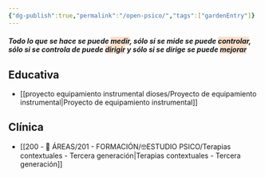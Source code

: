 ```yaml
---
{"dg-publish":true,"permalink":"/open-psico/","tags":["gardenEntry"]}
---
```


##### Todo lo que se hace se puede <span style="background:rgba(240, 107, 5, 0.2)">medir</span>, sólo si se mide se puede <span style="background:rgba(240, 107, 5, 0.2)">controlar</span>, sólo si se controla de puede <span style="background:rgba(240, 107, 5, 0.2)">dirigir</span> y sólo si se dirige se puede <span style="background:rgba(240, 107, 5, 0.2)">mejorar</span>
## Educativa
- [[proyecto equipamiento instrumental dioses/Proyecto de equipamiento instrumental\|Proyecto de equipamiento instrumental]]

## Clínica
- [[200 - 📌 ÁREAS/201 - FORMACIÓN/🤓ESTUDIO PSICO/Terapias contextuales - Tercera generación\|Terapias contextuales - Tercera generación]]